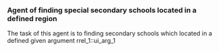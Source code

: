 ### Agent of finding special secondary schools located in a defined region

The task of this agent is to finding secondary schools which located in a defined given argument rrel_1::ui_arg_1

